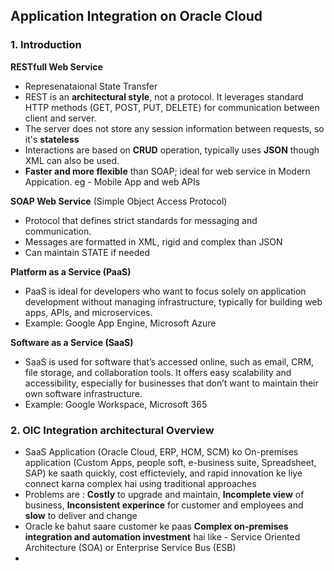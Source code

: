 ## Application Integration on Oracle Cloud

### 1. Introduction

**RESTfull Web Service**
- Represenataional State Transfer
- REST is an **architectural style**, not a protocol. It leverages standard HTTP methods (GET, POST, PUT, DELETE) for communication between client and server.
- The server does not store any session information between requests, so it's **stateless**
- Interactions are based on **CRUD** operation, typically uses **JSON** though XML can also be used.
- **Faster and more flexible** than SOAP; ideal for web service in Modern Appication. eg - Mobile App and web APIs

**SOAP Web Service** (Simple Object Access Protocol)
- Protocol that defines strict standards for messaging and communication.
- Messages are formatted in XML, rigid and complex than JSON
- Can maintain STATE if needed

**Platform as a Service (PaaS)**
- PaaS is ideal for developers who want to focus solely on application development without managing infrastructure, typically for building web apps, APIs, and microservices.
- Example: Google App Engine, Microsoft Azure

**Software as a Service (SaaS)**
- SaaS is used for software that’s accessed online, such as email, CRM, file storage, and collaboration tools. It offers easy scalability and accessibility, especially for businesses that don’t want to maintain their own software infrastructure.
- Example: Google Workspace, Microsoft 365


### 2. OIC Integration architectural Overview

- SaaS Application (Oracle Cloud, ERP, HCM, SCM) ko On-premises application (Custom Apps, people soft, e-business suite, Spreadsheet, SAP) ke saath quickly, cost efficteviely, and rapid innovation ke liye connect karna complex hai using traditional approaches
- Problems are : **Costly** to upgrade and maintain, **Incomplete view** of business, **Inconsistent experince** for customer and employees and **slow** to deliver and change
- Oracle ke bahut saare customer ke paas **Complex on-premises integration and automation investment** hai like - Service Oriented Architecture (SOA) or Enterprise Service Bus (ESB)
- 
